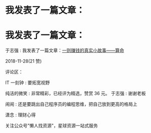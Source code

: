 # 我发表了一篇文章：

# 我发表了一篇文章：

于志强 : 我发表了一篇文章：[一则赚钱的真实小故事](https://articles.zsxq.com/id_wmh3nbhw5azf.html)[——](https://articles.zsxq.com/id_wmh3nbhw5azf.html)[算命](https://articles.zsxq.com/id_wmh3nbhw5azf.html)

2018-11-28(21 赞)

评论区：

IT 一刻钟 : 要拓宽视野

纯洁的微笑 : 非常精彩，已经评为精选，赞赏 36 元。 于志强 : 谢谢老板

闹闹 : 还是要跳出自己程序员的编程思维，把自己放到更高的格局上

潇念 : 理财心得

关注公众号"懒人找资源"，星球资源一站式服务